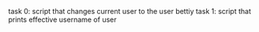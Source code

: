 task 0: script that changes current user to the user bettiy
task 1: script that prints effective username of user
